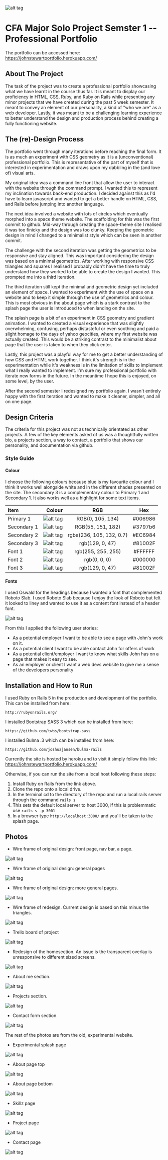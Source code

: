 ![alt tag](https://github.com/alucinare/CFA-Major-Project-2/blob/master/images/project_coder_factory.jpeg)

# CFA Major Solo Project Semster 1 -- Professional Portfolio

The portfolio can be accessed here: https://johnstewartportfolio.herokuapp.com/

## About The Project

The task of the project was to create a professional portfolio showcasing what we have learnt in the course thus far. It is meant to display our proficiency in HTML, CSS, Ruby, and Ruby on Rails while presenting any minor projects that we have created during the past 5 week semester. It meant to convey an element of our personality, a kind of "who we are" as a web developer. Lastly, it was meant to be a challenging learning experience to better understand the design and production process behind creating a fully functioning website.

## The (re)-Design Process

The portfolio went through many iterations before reaching the final form. It is as much an experiment with CSS geometry as it is a (unconventional) professional portfolio. This is representative of the part of myself that is interested in experimentation and draws upon my dabbling in the (and love of) visual arts.

My original idea was a command line front that allow the user to interact with the website through the command prompt. I wanted this to represent my inclination towards back-end production. I decided against this as I'd have to learn javascript and wanted to get a better handle on HTML, CSS, and Rails before jumping into another language.

The next idea involved a website with lots of circles which eventually morphed into a space theme website. The scaffolding for this was the first commit to github. Mid-way through creating the space-theme site I realised it was too finicky and the design was too clunky. Keeping the geometric design in mind I changed to a minimalist style which can be seen in another commit.

The challenge with the second iteration was getting the geometrics to be responsive and stay aligned. This was important considering the design was based on a minimal geometrics. After working with responsive CSS triangles and squares I realised I probably didn't have the time to truly understand how they worked to be able to create the design I wanted. This prompted me into a third iteration.

The third iteration still kept the minimal and geometric design yet included an element of space. I wanted to experiment with the use of space on a website and to keep it simple through the use of geometrics and colour. This is most obvious in the about page which is a stark contrast to the splash page the user is introduced to when landing on the site.

The splash page is a bit of an experiment in CSS geometry and gradient animation. I wanted to created a visual experience that was slightly overwhelming, confusing, perhaps distasteful or even soothing and paid a slight homage to the days of yahoo geocities, where my first website was actually created. This would be a striking contrast to the minimalist about page that the user is taken to when they click enter.

Lastly, this project was a playful way for me to get a better understanding of how CSS and HTML work together. I think it's strength is in the experimentation while it's weakness is in the limitation of skills to implement what I really wanted to implement. I'm sure my professional portfolio with iterate new forms in the future. In the meantime I hope this is enjoyed, on some level, by the user.

After the second semester I redesigned my portfolio again. I wasn't entirely happy with the first iteration and wanted to make it cleaner, simpler, and all on one page.

## Design Criteria

The criteria for this project was not as technically orientated as other projects. A few of the key elements asked of us was a thoughtfully written bio, a projects section, a way to contact, a portfolio that shows our personality, and documentation via github.

### Style Guide

#### Colour

I choose the following colours because blue is my favourite colour and I think it works well alongside white and in the different shades presented on the site. The secondary 3 is a complementary colour to Primary 1 and Secondary 1. It also works well as a highlight for some text items.

| Item     | Colour | 	RGB   | Hex |
| :------- | ----: | :---: | :----: |
| Primary 1 |  ![alt tag](https://github.com/codeinaire/CFA-Major-Project-1/blob/master/Images/primary1.png)  |  RGB(0, 105, 134) | #006986 |
| Secondary 1 | ![alt tag](https://github.com/codeinaire/CFA-Major-Project-1/blob/master/Images/second1.png) | RGB(55, 151, 182) | #3797b6 | 
| Secondary 2 | ![alt tag](https://github.com/codeinaire/CFA-Major-Project-1/blob/master/Images/second2.png) | rgba(236, 105, 132, 0.7) | #EC6984 |
| Secondary 3 | ![alt tag](https://github.com/codeinaire/CFA-Major-Project-1/blob/master/Images/second3.png) | rgb(129, 0, 47) | #81002F |
| Font 1 | ![alt tag]() | rgb(255, 255, 255) | #FFFFFF | 
| Font 2 | ![alt tag](https://github.com/codeinaire/CFA-Major-Project-1/blob/master/Images/font2.png) | rgb(0, 0, 0) | #000000 |
| Font 3 | ![alt tag](https://github.com/codeinaire/CFA-Major-Project-1/blob/master/Images/second3.png) | rgb(129, 0, 47) | #81002F |

#### Fonts

I used Oswald for the headings because I wanted a font that complemented Roboto Slab. I used Roboto Slab because I enjoy the look of Roboto but felt it looked to liney and wanted to use it as a content font instead of a header font.

![alt tag](https://github.com/codeinaire/CFA-Major-Project-1/blob/master/Images/styleguide.png)

From this I applied the following user stories:

* As a potential employer I want to be able to see a page with John's work on it.
* As a potential client I want to be able contact John for offers of work
* As a potential client/employer I want to know what skills John has on a page that makes it easy to see.
* As an employer or client I want a web devs website to give me a sense of the developers personality

## Installation and How to Run

I used Ruby on Rails 5 in the production and development of the portfolio. This can be installed from here:

`http://rubyonrails.org/`

I installed Bootstrap SASS 3 which can be installed from here:

`https://github.com/twbs/bootstrap-sass`

I installed Bulma .3 which can be installed from here:

`https://github.com/joshuajansen/bulma-rails`

Currently the site is hosted by heroku and to visit it simply follow this link: https://johnstewartportfolio.herokuapp.com/

Otherwise, if you can run the site from a local host following these steps:

  1) Install Ruby on Rails from the link above.
  2) Clone the repo onto a local drive.
  3) In the terminal cd to the directory of the repo and run a local rails server through the command `rails s`
  4) This sets the default local server to host 3000, if this is problemmatic use `rails s -p 3001`
  5) In a browser type `http://localhost:3000/` and you'll be taken to the splash page.

## Photos

- Wire frame of original design: front page, nav bar, a page.

![alt tag](https://github.com/alucinare/CFA-portfolio/blob/master/Images/20170313_091632.jpg)

- Wire frame of original design: general pages

![alt tag](https://github.com/alucinare/CFA-portfolio/blob/master/Images/20170313_091626.jpg)

- Wire frame of original design: more general pages.

![alt tag](https://github.com/alucinare/CFA-portfolio/blob/master/Images/20170313_091618.jpg)

- Wire frame of redesign. Current design is based on this minus the triangles.

![alt tag](https://github.com/alucinare/CFA-portfolio/blob/master/Images/20170313_091646.jpg)

- Trello board of project

 ![alt tag](https://github.com/alucinare/CFA-portfolio/blob/master/Images/portfolio_trello.png)
 
 - Redesign of the homesection. An issue is the transparent overlay is unresponsive to different sized screens.
 
 ![alt tag](https://github.com/codeinaire/CFA-Major-Project-1/blob/master/Images/nuhomepage.png)
 
 - About me section.
 
 ![alt tag](https://github.com/codeinaire/CFA-Major-Project-1/blob/master/Images/nuself.png)
 
 - Projects section.
 
 ![alt tag](https://github.com/codeinaire/CFA-Major-Project-1/blob/master/Images/nuprojects.png)
 
 - Contact form section.
 
 ![alt tag](https://github.com/codeinaire/CFA-Major-Project-1/blob/master/Images/nucontact.png)
 
 The rest of the photos are from the old, experimental website.
 
 - Experimental splash page
 
 ![alt tag](https://github.com/alucinare/CFA-portfolio/blob/master/Images/splash_page.png)
 
 - About page top
 
 ![alt tag](https://github.com/alucinare/CFA-portfolio/blob/master/Images/about_page.png)
 
 - About page bottom
 
 ![alt tag](https://github.com/alucinare/CFA-portfolio/blob/master/Images/about_page_1.png)
 
 - Skillz page
 
 ![alt tag](https://github.com/alucinare/CFA-portfolio/blob/master/Images/skills_page.png)
 
 - Project page
 
 ![alt tag](https://github.com/alucinare/CFA-portfolio/blob/master/Images/projects_page.png)
 
 - Contact page
 
 ![alt tag](https://github.com/alucinare/CFA-portfolio/blob/master/Images/contact_page.png)
